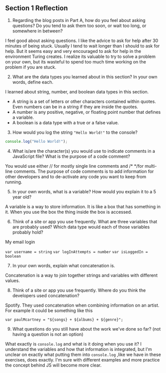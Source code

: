 ## Section 1 Reflection

1. Regarding the blog posts in Part A, how do you feel about asking questions? Do you tend to ask them too soon, or wait too long, or somewhere in between?

I feel good about asking questions. I like the advice to ask for help after 30 minutes of being stuck. Usually I
tend to wait longer than I should to ask for help. But it seems easy and very encouraged to ask for help in the
environment Turing creates. I realize its valuable to try to solve a problem on your own, but its wasteful to spend
too much time working on the problem if you are stuck.


2. What are the data types you learned about in this section? In your own words, define each.

I learned about string, number, and boolean data types in this section.
* A string is a set of letters or other characters contained within quotes. Even numbers can be in a string if they are inside the quotes.
* A number is any positive, negative, or floating point number that defines a variable.
* A boolean is a data type with a true or a false value.


3. How would you log the string `"Hello World!"` to the console?

```javascript
console.log("Hello World!");
```


4. What is/are the character(s) you would use to indicate comments in a JavaScript file? What is the purpose of a code comment?

You would use either // for mostly single line comments and /* */for multi-line comments. The purpose of code comments is to
add information for other developers and to de-activate any code you want to keep from running.


5. In your own words, what is a variable? How would you explain it to a 5 year old?

A variable is a way to store information. It is like a box that has something in it. When you use the box the thing inside the box is accessed.


6. Think of a site or app you use frequently. What are three variables that are probably used? Which data type would each of those variables probably hold?

My email login

`var username = string`
`var logInAttempts = number`
`var isLoggedIn = boolean`


7. In your own words, explain what concatenation is.

Concatenation is a way to join together strings and variables with different values.


8. Think of a site or app you use frequently. Where do you think the developers used concatenation?

Spotify. They used concatenation when combining information on an artist. For example it could be something like this

`var paulMcartney = "${songs} + ${albums} + ${genre}";`


9. What questions do you still have about the work we've done so far? (not having a question is not an option)

What exactly is `console.log` and what is it doing when you use it? I understand the variables and how that information is integrated, but I'm unclear on exactly what putting them into `console.log` ,like we have in these exercises, does exactly. I'm sure with different examples and more practice the concept behind JS will become more clear.
